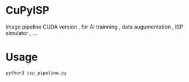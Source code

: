 # CuPyISP
Image pipeline CUDA version , for AI trainning , data augumentation , ISP simulator , ... 

# Usage

```
python3 isp_pipeline.py
```
